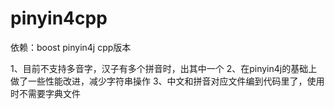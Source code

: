 # pinyin4cpp


依赖：boost
pinyin4j cpp版本

1、目前不支持多音字，汉子有多个拼音时，出其中一个
2、在pinyin4j的基础上做了一些性能改进，减少字符串操作
3、中文和拼音对应文件编到代码里了，使用时不需要字典文件

